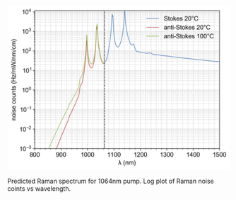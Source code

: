 
![1064nm Raman spcetrum](./predicted%20raman%20spectrum%20for%201064nm%20pump%20-%20log.png)

Predicted Raman spectrum for 1064nm pump. Log plot of Raman noise coints vs wavelength.

